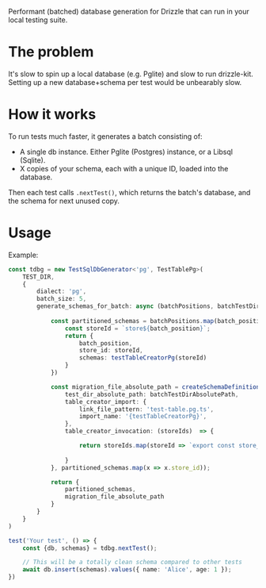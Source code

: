 Performant (batched) database generation for Drizzle that can run in your local testing suite. 

# The problem

It's slow to spin up a local database (e.g. Pglite) and slow to run drizzle-kit. Setting up a new database+schema per test would be unbearably slow.

# How it works 

To run tests much faster, it generates a batch consisting of: 
- A single db instance. Either Pglite (Postgres) instance, or a Libsql (Sqlite).
- X copies of your schema, each with a unique ID, loaded into the database. 

Then each test calls `.nextTest()`, which returns the batch's database, and the schema for next unused copy. 

# Usage

Example: 

```typescript
const tdbg = new TestSqlDbGenerator<'pg', TestTablePg>(
    TEST_DIR, 
    {
        dialect: 'pg',
        batch_size: 5,
        generate_schemas_for_batch: async (batchPositions, batchTestDirAbsolutePath) => {
            
            const partitioned_schemas = batchPositions.map(batch_position => {
                const storeId = `store${batch_position}`;
                return {
                    batch_position,
                    store_id: storeId,
                    schemas: testTableCreatorPg(storeId)
                }
            })

            const migration_file_absolute_path = createSchemaDefinitionFile({
                test_dir_absolute_path: batchTestDirAbsolutePath,
                table_creator_import: {
                    link_file_pattern: 'test-table.pg.ts',
                    import_name: '{testTableCreatorPg}',
                },
                table_creator_invocation: (storeIds)  => {

                    return storeIds.map(storeId => `export const store_${storeId} = testTableCreatorPg('${storeId}');`).join("\n")
                    
                }
            }, partitioned_schemas.map(x => x.store_id));

            return {
                partitioned_schemas,
                migration_file_absolute_path
            }
        }
    }
)

test('Your test', () => {
    const {db, schemas} = tdbg.nextTest();

    // This will be a totally clean schema compared to other tests 
    await db.insert(schemas).values({ name: 'Alice', age: 1 });
})

```